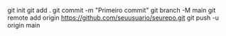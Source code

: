 git init
git add .
git commit -m "Primeiro commit"
git branch -M main
git remote add origin https://github.com/seuusuario/seurepo.git
git push -u origin main
